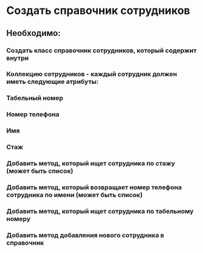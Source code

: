 # Создать справочник сотрудников
## Необходимо:
### Создать класс справочник сотрудников, который содержит внутри
### Коллекцию сотрудников - каждый сотрудник должен иметь следующие атрибуты:
### Табельный номер
### Номер телефона
### Имя
### Стаж
### Добавить метод, который ищет сотрудника по стажу (может быть список)
### Добавить метод, который возвращает номер телефона сотрудника по имени (может быть список)
### Добавить метод, который ищет сотрудника по табельному номеру
### Добавить метод добавления нового сотрудника в справочник
